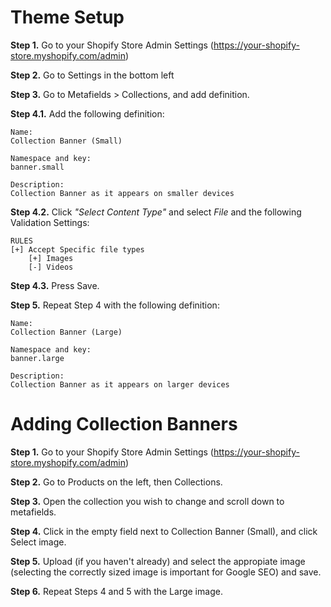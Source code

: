 # Theme Setup
**Step 1.** Go to your Shopify Store Admin Settings (https://your-shopify-store.myshopify.com/admin)

**Step 2.** Go to Settings in the bottom left

**Step 3.** Go to Metafields > Collections, and add definition.

**Step 4.1.** Add the following definition:
```
Name:
Collection Banner (Small)

Namespace and key:
banner.small

Description:
Collection Banner as it appears on smaller devices
```

**Step 4.2.** Click *"Select Content Type"* and select *File* and the following Validation Settings:

```
RULES
[+] Accept Specific file types
    [+] Images
    [-] Videos
```

**Step 4.3.** Press Save.

**Step 5.** Repeat Step 4 with the following definition:
```
Name:
Collection Banner (Large)

Namespace and key:
banner.large

Description:
Collection Banner as it appears on larger devices
```

# Adding Collection Banners
**Step 1.** Go to your Shopify Store Admin Settings (https://your-shopify-store.myshopify.com/admin)

**Step 2.** Go to Products on the left, then Collections.

**Step 3.** Open the collection you wish to change and scroll down to metafields.

**Step 4.** Click in the empty field next to Collection Banner (Small), and click Select image.

**Step 5.** Upload (if you haven't already) and select the appropiate image (selecting the correctly sized image is important for Google SEO) and save.

**Step 6.** Repeat Steps 4 and 5 with the Large image.